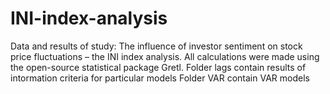 # INI-index-analysis
Data and results of study: The influence of investor sentiment on stock price fluctuations – the INI index analysis.
All calculations were made using the open-source statistical package Gretl. 
Folder lags contain results of intormation criteria for particular models
Folder VAR contain VAR models
